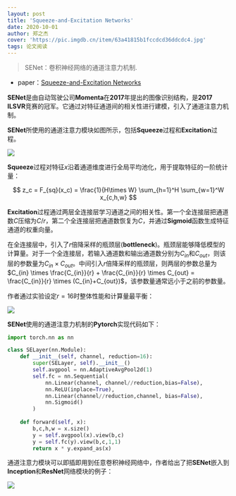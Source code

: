 ```yaml
---
layout: post
title: 'Squeeze-and-Excitation Networks'
date: 2020-10-01
author: 郑之杰
cover: 'https://pic.imgdb.cn/item/63a41815b1fccdcd36ddcdc4.jpg'
tags: 论文阅读
---
```


> SENet：卷积神经网络的通道注意力机制.

- paper：[Squeeze-and-Excitation Networks](https://arxiv.org/abs/1709.01507)

**SENet**是由自动驾驶公司**Momenta**在**2017**年提出的图像识别结构，是**2017 ILSVR**竞赛的冠军。它通过对特征通道间的相关性进行建模，引入了通道注意力机制。

**SENet**所使用的通道注意力模块如图所示，包括**Squeeze**过程和**Excitation**过程。

![](https://pic.imgdb.cn/item/63a41844b1fccdcd36de13f2.jpg)

**Squeeze**过程对特征$x$沿着通道维度进行全局平均池化，用于提取特征的一阶统计量：

$$ z_c = F_{sq}(x_c) = \frac{1}{H\times W} \sum_{h=1}^H \sum_{w=1}^W x_{c,h,w} $$

**Excitation**过程通过两层全连接层学习通道之间的相关性。第一个全连接层把通道数$C$压缩为$C/r$，第二个全连接层把通道数恢复为$C$，并通过**Sigmoid**函数生成特征通道的权重向量。

在全连接层中，引入了$r$倍降采样的瓶颈层(**bottleneck**)。瓶颈层能够降低模型的计算量。对于一个全连接层，若输入通道数和输出通道数分别为$C_{in}$和$C_{out}$，则该层的参数量为$C_{in} \times C_{out}$。中间引入$r$倍降采样的瓶颈层，则两层的参数总量为$C_{in} \times \frac{C_{in}}{r} + \frac{C_{in}}{r} \times C_{out} = \frac{C_{in}}{r} \times (C_{in}+C_{out})$，该参数量通常远小于之前的参数量。

作者通过实验设定$r=16$时整体性能和计算量最平衡：

![](https://pic.imgdb.cn/item/63a41fe1b1fccdcd36ea65ce.jpg)

**SENet**使用的通道注意力机制的**Pytorch**实现代码如下：

```python
import torch.nn as nn

class SELayer(nn.Module):
    def __init__(self, channel, reduction=16):
        super(SELayer, self).__init__()
        self.avgpool = nn.AdaptiveAvgPool2d(1)
        self.fc = nn.Sequential(
            nn.Linear(channel, channel//reduction,bias=False),
            nn.ReLU(inplace=True),
            nn.Linear(channel//reduction,channel, bias=False),
            nn.Sigmoid()
        )
    
    def forward(self, x):
        b,c,h,w = x.size()
        y = self.avgpool(x).view(b,c)
        y = self.fc(y).view(b,c,1,1)
        return x * y.expand_as(x)
```

通道注意力模块可以即插即用到任意卷积神经网络中，作者给出了把**SENet**嵌入到**Inception**和**ResNet**网络模块的例子：

![](https://pic.imgdb.cn/item/63a42079b1fccdcd36eb4a68.jpg)